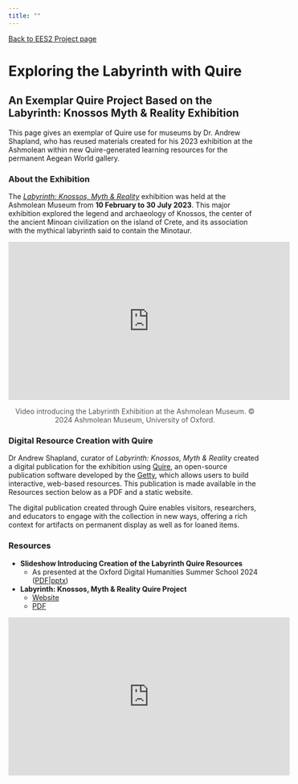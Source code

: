 ```yaml
---
title: ""
---
```

[Back to EES2 Project page](https://linked.art/community/projects/ees2/)

# Exploring the Labyrinth with Quire

## An Exemplar Quire Project Based on the Labyrinth: Knossos Myth & Reality Exhibition

This page gives an exemplar of Quire use for museums by Dr. Andrew Shapland, who has reused materials created for his 2023 exhibition at the Ashmolean within new Quire-generated learning resources for the permanent Aegean World gallery.

### About the Exhibition

The [*Labyrinth: Knossos, Myth & Reality*](https://www.ashmolean.org/exhibition/labyrinth-knossos-myth-reality) exhibition was held at the Ashmolean Museum from **10 February to 30 July 2023**. This major exhibition explored the legend and archaeology of Knossos, the center of the ancient Minoan civilization on the island of Crete, and its association with the mythical labyrinth said to contain the Minotaur.

<div style="text-align: center;">
  <iframe width="560" height="315" src="https://www.youtube.com/embed/JVNvrPdyiG8" title="YouTube video player" frameborder="0" allow="accelerometer; autoplay; clipboard-write; encrypted-media; gyroscope; picture-in-picture; web-share" allowfullscreen></iframe>
</div>
<p style="text-align: center; font-size: 14px; color: #555;">Video introducing the Labyrinth Exhibition at the Ashmolean Museum. © 2024 Ashmolean Museum, University of Oxford.</p>

### Digital Resource Creation with Quire

Dr Andrew Shapland, curator of *Labyrinth: Knossos, Myth & Reality* created a digital publication for the exhibition using [Quire](https://quire.getty.edu/), an open-source publication software developed by the [Getty](https://www.getty.edu/), which allows users to build interactive, web-based resources. This publication is made available in the Resources section below as a PDF and a static website.

The digital publication created through Quire enables visitors, researchers, and educators to engage with the collection in new ways, offering a rich context for artifacts on permanent display as well as for loaned items.

### Resources

- **Slideshow Introducing Creation of the Labyrinth Quire Resources**
    - As presented at the Oxford Digital Humanities Summer School 2024 ([PDF](https://github.com/oerc-csi/la-quire/raw/main/docs/labyrinth/labyrinth_slides.pdf)|[pptx](https://github.com/oerc-csi/la-quire/raw/main/docs/labyrinth/labyrinth_slides.pptx))
- **Labyrinth: Knossos, Myth & Reality Quire Project**
    - [Website](https://oerc-csi.github.io/la-quire/)
    - [PDF](https://github.com/oerc-csi/la-quire/raw/main/docs/labyrinth/labyrinth_quire_exemplar.pdf)

<div style="text-align: center;">
  <iframe width="560" height="315" src="https://www.youtube.com/embed/22KPwueJ9XA" title="YouTube video player" frameborder="0" allow="accelerometer; autoplay; clipboard-write; encrypted-media; gyroscope; picture-in-picture; web-share" allowfullscreen></iframe>
</div>